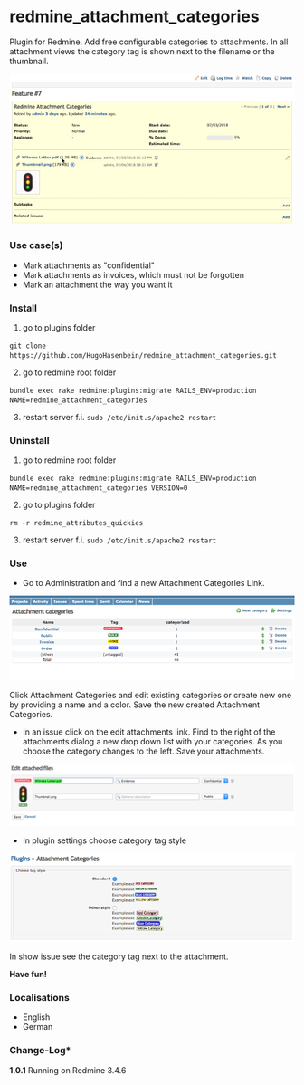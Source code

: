 # redmine_attachment_categories

Plugin for Redmine. Add free configurable categories to attachments. In all attachment views the category tag is shown next to the filename or the thumbnail. 

![GIF that represents a quick overview](/doc/Overview.gif)

### Use case(s)

* Mark attachments as "confidential"
* Mark attachments as invoices, which must not be forgotten
* Mark an attachment the way you want it

### Install

1. go to plugins folder

`git clone https://github.com/HugoHasenbein/redmine_attachment_categories.git`

2. go to redmine root folder

`bundle exec rake redmine:plugins:migrate RAILS_ENV=production NAME=redmine_attachment_categories`

3. restart server f.i.  `sudo /etc/init.s/apache2 restart`

### Uninstall

1. go to redmine root folder

`bundle exec rake redmine:plugins:migrate RAILS_ENV=production NAME=redmine_attachment_categories VERSION=0`

2. go to plugins folder

`rm -r redmine_attributes_quickies`

3. restart server f.i.  `sudo /etc/init.s/apache2 restart`

### Use

* Go to Administration and find a new Attachment Categories Link. 

![PNG that shows edit attachment categories dialog](/doc/EditAttachmentCategories.png)

Click Attachment Categories and edit existing categories or create new one by providing a name and a color. Save the new created Attachment Categories.

* In an issue click on the edit attachments link. Find to the right of the attachments dialog a new drop down list with your categories. As you choose the category changes to the left. Save your attachments.

![PNG that shows edit attachment form](/doc/EditAttachmentsForm.png)

* In plugin settings choose category tag style

![PNG that shows choose category tag style](/doc/ChooseStyle.png)


In show issue see the category tag next to the attachment.

**Have fun!**

### Localisations

* English
* German

### Change-Log* 

**1.0.1** Running on Redmine 3.4.6
